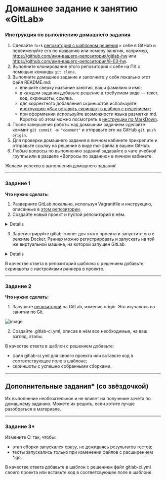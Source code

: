 # Домашнее задание к занятию «GitLab»

### Инструкция по выполнению домашнего задания

   1. Сделайте `fork` [репозитория c шаблоном решения](https://github.com/netology-code/sys-pattern-homework) к себе в GitHub и переименуйте его по названию или номеру занятия, например, https://github.com/имя-вашего-репозитория/gitlab-hw или https://github.com/имя-вашего-репозитория/8-03-hw.
   2. Выполните клонирование этого репозитория к себе на ПК с помощью команды `git clone`.
   3. Выполните домашнее задание и заполните у себя локально этот файл README.md:
      - впишите сверху название занятия, ваши фамилию и имя;
      - в каждом задании добавьте решение в требуемом виде — текст, код, скриншоты, ссылка.
      - для корректного добавления скриншотов используйте [инструкцию «Как вставить скриншот в шаблон с решением»](https://github.com/netology-code/sys-pattern-homework/blob/main/screen-instruction.md);
      - при оформлении используйте возможности языка разметки md. Коротко об этом можно посмотреть в [инструкции  по MarkDown](https://github.com/netology-code/sys-pattern-homework/blob/main/md-instruction.md).
   4. После завершения работы над домашним заданием сделайте коммит `git commit -m "comment"` и отправьте его на GitHub `git push origin`.
   5. Для проверки домашнего задания в личном кабинете прикрепите и отправьте ссылку на решение в виде md-файла в вашем GitHub.
   6. Любые вопросы по выполнению заданий задавайте в чате учебной группы или в разделе «Вопросы по заданию» в личном кабинете.
   
Желаем успехов в выполнении домашнего задания!

---

### Задание 1

**Что нужно сделать:**

1. Разверните GitLab локально, используя Vagrantfile и инструкцию, описанные в [этом репозитории](https://github.com/netology-code/sdvps-materials/tree/main/gitlab).   
2. Создайте новый проект и пустой репозиторий в нём.

<details>

![image](https://github.com/Ivashka80/Netology/assets/121082757/4c5b8047-2322-45d3-9af9-4e081c528977)

</details>

3. Зарегистрируйте gitlab-runner для этого проекта и запустите его в режиме Docker. Раннер можно регистрировать и запускать на той же виртуальной машине, на которой запущен GitLab.

<details>

![image](https://github.com/Ivashka80/Netology/assets/121082757/55722602-a4b9-4b05-8936-499c6881751a)

![image](https://github.com/Ivashka80/Netology/assets/121082757/771615f2-e071-496b-a31f-f3bfc5dbe8f7)

</details>

В качестве ответа в репозиторий шаблона с решением добавьте скриншоты с настройками раннера в проекте.

---

### Задание 2

**Что нужно сделать:**

1. Запушьте [репозиторий](https://github.com/netology-code/sdvps-materials/tree/main/gitlab) на GitLab, изменив origin. Это изучалось на занятии по Git.

![image](https://github.com/Ivashka80/Netology/assets/121082757/b0a27882-9e06-4833-82ac-bccaa9e03ee1)






2. Создайте .gitlab-ci.yml, описав в нём все необходимые, на ваш взгляд, этапы.

В качестве ответа в шаблон с решением добавьте: 
   
 * файл gitlab-ci.yml для своего проекта или вставьте код в соответствующее поле в шаблоне; 
 * скриншоты с успешно собранными сборками.
 
 
---
## Дополнительные задания* (со звёздочкой)

Их выполнение необязательное и не влияет на получение зачёта по домашнему заданию. Можете их решить, если хотите лучше разобраться в материале.

---

### Задание 3*

Измените CI так, чтобы:

 - этап сборки запускался сразу, не дожидаясь результатов тестов;
 - тесты запускались только при изменении файлов с расширением *.go.

В качестве ответа добавьте в шаблон с решением файл gitlab-ci.yml своего проекта или вставьте код в соответсвующее поле в шаблоне.
